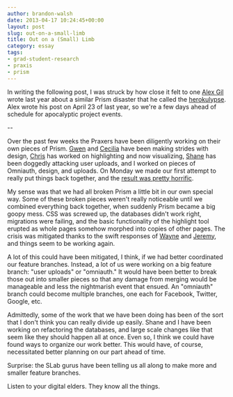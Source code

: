 ```yaml
---
author: brandon-walsh
date: 2013-04-17 10:24:45+00:00
layout: post
slug: out-on-a-small-limb
title: Out on a (Small) Limb
category: essay
tags:
- grad-student-research
- praxis
- prism
---
```


In writing the following post, I was struck by how close it felt to one [Alex Gil](https://scholarslab.org/people/alex-gil/) wrote last year about a similar Prism disaster that he called the [herokulypse](https://scholarslab.org/grad-student-research/and-then-the-light-bulb-blew/). Alex wrote his post on April 23 of last year, so we're a few days ahead of schedule for apocalyptic project events.

--

Over the past few weeks the Praxers have been diligently working on their own pieces of Prism. [Gwen](https://scholarslab.org/people/gwen-nally/) and [Cecilia](https://scholarslab.org/people/cecilia-marquez/) have been making strides with design, [Chris](https://scholarslab.org/people/chris-peck/) has worked on highlighting and now visualizing, [Shane](https://scholarslab.org/people/shane-lin/) has been doggedly attacking user uploads, and I worked on pieces of Omniauth, design, and uploads. On Monday we made our first attempt to really put things back together, and the [result was pretty horrific](http://www.youtube.com/watch?v=KOi9hHjmYq4&t=1m38s).

My sense was that we had all broken Prism a little bit in our own special way. Some of these broken pieces weren't really noticeable until we combined everything back together, when suddenly Prism became a big goopy mess. CSS was screwed up, the databases didn't work right, migrations were failing, and the basic functionality of the highlight tool erupted as whole pages somehow morphed into copies of other pages. The crisis was mitigated thanks to the swift responses of [Wayne](https://scholarslab.org/people/wayne-graham/) and [Jeremy](https://scholarslab.org/people/jeremy-boggs/), and things seem to be working again.

A lot of this could have been mitigated, I think, if we had better coordinated our feature branches. Instead, a lot of us were working on a big feature branch: "user uploads" or "omniauth." It would have been better to break those out into smaller pieces so that any damage from merging would be manageable and less the nightmarish event that ensued. An "omniauth" branch could become multiple branches, one each for Facebook, Twitter, Google, etc.

Admittedly, some of the work that we have been doing has been of the sort that I don't think you can really divide up easily. Shane and I have been working on refactoring the databases, and large scale changes like that seem like they should happen all at once. Even so, I think we could have found ways to organize our work better. This would have, of course, necessitated better planning on our part ahead of time.

Surprise: the SLab gurus have been telling us all along to make more and smaller feature branches.

Listen to your digital elders. They know all the things.
